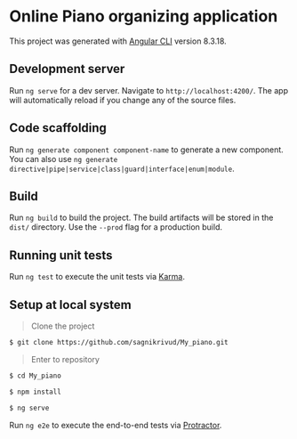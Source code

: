 # Online Piano organizing application

This project was generated with [Angular CLI](https://github.com/angular/angular-cli) version 8.3.18.

## Development server

Run `ng serve` for a dev server. Navigate to `http://localhost:4200/`. The app will automatically reload if you change any of the source files.

## Code scaffolding

Run `ng generate component component-name` to generate a new component. You can also use `ng generate directive|pipe|service|class|guard|interface|enum|module`.

## Build

Run `ng build` to build the project. The build artifacts will be stored in the `dist/` directory. Use the `--prod` flag for a production build.

## Running unit tests

Run `ng test` to execute the unit tests via [Karma](https://karma-runner.github.io).

## Setup at local system

> Clone the project
```sh
$ git clone https://github.com/sagnikrivud/My_piano.git
```
> Enter to repository
```sh
$ cd My_piano
```
```sh
$ npm install
```
```sh
$ ng serve
```

Run `ng e2e` to execute the end-to-end tests via [Protractor](http://www.protractortest.org/).

<!-- ## Further help

To get more help on the Angular CLI use `ng help` or go check out the [Angular CLI README](https://github.com/angular/angular-cli/blob/master/README.md). -->
 
